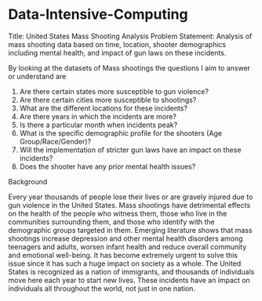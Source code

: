 # Data-Intensive-Computing

Title:
United States Mass Shooting Analysis
Problem Statement: 
Analysis of mass shooting data based on time, location, shooter demographics including mental health, and impact of gun laws on these incidents.

By looking at the datasets of Mass shootings the questions I aim to answer or understand are
1. Are there certain states more susceptible to gun violence?
2. Are there certain cities more susceptible to shootings?
3. What are the different locations for these incidents?
4. Are there years in which the incidents are more?
5. Is there a particular month when incidents peak?
6. What is the specific demographic profile for the shooters (Age Group/Race/Gender)?
7. Will the implementation of stricter gun laws have an impact on these incidents?
8. Does the shooter have any prior mental health issues?
   
Background

Every year thousands of people lose their lives or are gravely injured due to gun violence in the United States.
Mass shootings have detrimental effects on the health of the people who witness them, those who live in the communities surrounding them, and those who identify with the demographic groups targeted in them.
Emerging literature shows that mass shootings increase depression and other mental health disorders among teenagers and adults, worsen infant health and reduce overall community and emotional well-being.
It has become extremely urgent to solve this issue since it has such a huge impact on society as a whole.
The United States is recognized as a nation of immigrants, and thousands of individuals move here each year to start new lives.
These incidents have an impact on individuals all throughout the world, not just in one nation.

